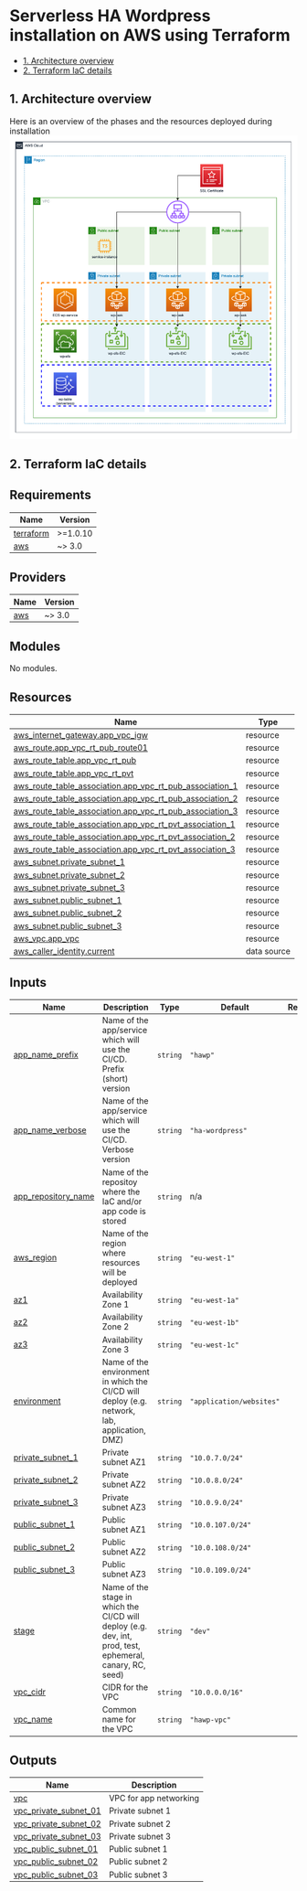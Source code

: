 # Serverless HA Wordpress installation on AWS using Terraform <!-- omit in toc --> 
- [1. Architecture overview](#1-architecture-overview)
- [2. Terraform IaC details](#2-terraform-iac-details)
## 1. Architecture overview
Here is an overview of the phases and the resources deployed during installation
![Architecture and phases](img/architecture.png)

## 2. Terraform IaC details

<!-- BEGIN_TF_DOCS -->
## Requirements

| Name | Version |
|------|---------|
| <a name="requirement_terraform"></a> [terraform](#requirement\_terraform) | >=1.0.10 |
| <a name="requirement_aws"></a> [aws](#requirement\_aws) | ~> 3.0 |

## Providers

| Name | Version |
|------|---------|
| <a name="provider_aws"></a> [aws](#provider\_aws) | ~> 3.0 |

## Modules

No modules.

## Resources

| Name | Type |
|------|------|
| [aws_internet_gateway.app_vpc_igw](https://registry.terraform.io/providers/hashicorp/aws/latest/docs/resources/internet_gateway) | resource |
| [aws_route.app_vpc_rt_pub_route01](https://registry.terraform.io/providers/hashicorp/aws/latest/docs/resources/route) | resource |
| [aws_route_table.app_vpc_rt_pub](https://registry.terraform.io/providers/hashicorp/aws/latest/docs/resources/route_table) | resource |
| [aws_route_table.app_vpc_rt_pvt](https://registry.terraform.io/providers/hashicorp/aws/latest/docs/resources/route_table) | resource |
| [aws_route_table_association.app_vpc_rt_pub_association_1](https://registry.terraform.io/providers/hashicorp/aws/latest/docs/resources/route_table_association) | resource |
| [aws_route_table_association.app_vpc_rt_pub_association_2](https://registry.terraform.io/providers/hashicorp/aws/latest/docs/resources/route_table_association) | resource |
| [aws_route_table_association.app_vpc_rt_pub_association_3](https://registry.terraform.io/providers/hashicorp/aws/latest/docs/resources/route_table_association) | resource |
| [aws_route_table_association.app_vpc_rt_pvt_association_1](https://registry.terraform.io/providers/hashicorp/aws/latest/docs/resources/route_table_association) | resource |
| [aws_route_table_association.app_vpc_rt_pvt_association_2](https://registry.terraform.io/providers/hashicorp/aws/latest/docs/resources/route_table_association) | resource |
| [aws_route_table_association.app_vpc_rt_pvt_association_3](https://registry.terraform.io/providers/hashicorp/aws/latest/docs/resources/route_table_association) | resource |
| [aws_subnet.private_subnet_1](https://registry.terraform.io/providers/hashicorp/aws/latest/docs/resources/subnet) | resource |
| [aws_subnet.private_subnet_2](https://registry.terraform.io/providers/hashicorp/aws/latest/docs/resources/subnet) | resource |
| [aws_subnet.private_subnet_3](https://registry.terraform.io/providers/hashicorp/aws/latest/docs/resources/subnet) | resource |
| [aws_subnet.public_subnet_1](https://registry.terraform.io/providers/hashicorp/aws/latest/docs/resources/subnet) | resource |
| [aws_subnet.public_subnet_2](https://registry.terraform.io/providers/hashicorp/aws/latest/docs/resources/subnet) | resource |
| [aws_subnet.public_subnet_3](https://registry.terraform.io/providers/hashicorp/aws/latest/docs/resources/subnet) | resource |
| [aws_vpc.app_vpc](https://registry.terraform.io/providers/hashicorp/aws/latest/docs/resources/vpc) | resource |
| [aws_caller_identity.current](https://registry.terraform.io/providers/hashicorp/aws/latest/docs/data-sources/caller_identity) | data source |

## Inputs

| Name | Description | Type | Default | Required |
|------|-------------|------|---------|:--------:|
| <a name="input_app_name_prefix"></a> [app\_name\_prefix](#input\_app\_name\_prefix) | Name of the app/service which will use the CI/CD. Prefix (short) version | `string` | `"hawp"` | no |
| <a name="input_app_name_verbose"></a> [app\_name\_verbose](#input\_app\_name\_verbose) | Name of the app/service which will use the CI/CD. Verbose version | `string` | `"ha-wordpress"` | no |
| <a name="input_app_repository_name"></a> [app\_repository\_name](#input\_app\_repository\_name) | Name of the repositoy where the IaC and/or app code is stored | `string` | n/a | yes |
| <a name="input_aws_region"></a> [aws\_region](#input\_aws\_region) | Name of the region where resources will be deployed | `string` | `"eu-west-1"` | no |
| <a name="input_az1"></a> [az1](#input\_az1) | Availability Zone 1 | `string` | `"eu-west-1a"` | no |
| <a name="input_az2"></a> [az2](#input\_az2) | Availability Zone 2 | `string` | `"eu-west-1b"` | no |
| <a name="input_az3"></a> [az3](#input\_az3) | Availability Zone 3 | `string` | `"eu-west-1c"` | no |
| <a name="input_environment"></a> [environment](#input\_environment) | Name of the environment in which the CI/CD will deploy (e.g. network, lab, application, DMZ) | `string` | `"application/websites"` | no |
| <a name="input_private_subnet_1"></a> [private\_subnet\_1](#input\_private\_subnet\_1) | Private subnet AZ1 | `string` | `"10.0.7.0/24"` | no |
| <a name="input_private_subnet_2"></a> [private\_subnet\_2](#input\_private\_subnet\_2) | Private subnet AZ2 | `string` | `"10.0.8.0/24"` | no |
| <a name="input_private_subnet_3"></a> [private\_subnet\_3](#input\_private\_subnet\_3) | Private subnet AZ3 | `string` | `"10.0.9.0/24"` | no |
| <a name="input_public_subnet_1"></a> [public\_subnet\_1](#input\_public\_subnet\_1) | Public subnet AZ1 | `string` | `"10.0.107.0/24"` | no |
| <a name="input_public_subnet_2"></a> [public\_subnet\_2](#input\_public\_subnet\_2) | Public subnet AZ2 | `string` | `"10.0.108.0/24"` | no |
| <a name="input_public_subnet_3"></a> [public\_subnet\_3](#input\_public\_subnet\_3) | Public subnet AZ3 | `string` | `"10.0.109.0/24"` | no |
| <a name="input_stage"></a> [stage](#input\_stage) | Name of the stage in which the CI/CD will deploy (e.g. dev, int, prod, test, ephemeral, canary, RC, seed) | `string` | `"dev"` | no |
| <a name="input_vpc_cidr"></a> [vpc\_cidr](#input\_vpc\_cidr) | CIDR for the VPC | `string` | `"10.0.0.0/16"` | no |
| <a name="input_vpc_name"></a> [vpc\_name](#input\_vpc\_name) | Common name for the VPC | `string` | `"hawp-vpc"` | no |

## Outputs

| Name | Description |
|------|-------------|
| <a name="output_vpc"></a> [vpc](#output\_vpc) | VPC for app networking |
| <a name="output_vpc_private_subnet_01"></a> [vpc\_private\_subnet\_01](#output\_vpc\_private\_subnet\_01) | Private subnet 1 |
| <a name="output_vpc_private_subnet_02"></a> [vpc\_private\_subnet\_02](#output\_vpc\_private\_subnet\_02) | Private subnet 2 |
| <a name="output_vpc_private_subnet_03"></a> [vpc\_private\_subnet\_03](#output\_vpc\_private\_subnet\_03) | Private subnet 3 |
| <a name="output_vpc_public_subnet_01"></a> [vpc\_public\_subnet\_01](#output\_vpc\_public\_subnet\_01) | Public subnet 1 |
| <a name="output_vpc_public_subnet_02"></a> [vpc\_public\_subnet\_02](#output\_vpc\_public\_subnet\_02) | Public subnet 2 |
| <a name="output_vpc_public_subnet_03"></a> [vpc\_public\_subnet\_03](#output\_vpc\_public\_subnet\_03) | Public subnet 3 |
<!-- END_TF_DOCS -->